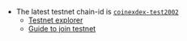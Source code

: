 
- The latest testnet chain-id is [`coinexdex-test2002`](https://github.com/coinexchain/testnets/tree/master/coinexdex-test2002)
  - [Testnet explorer](https://testnet.coinex.org/)
  - [Guide to join testnet](https://github.com/coinexchain/testnets/tree/master/coinexdex-test/testnet-guide.md)

